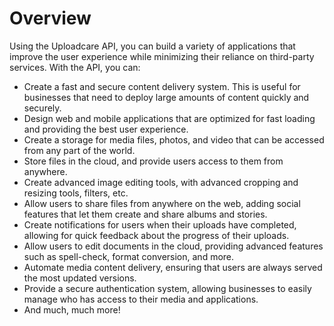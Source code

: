 # Overview

Using the Uploadcare API, you can build a variety of applications that improve
the user experience while minimizing their reliance on third-party services.
With the API, you can:

- Create a fast and secure content delivery system. This is useful for
  businesses that need to deploy large amounts of content quickly and securely.
- Design web and mobile applications that are optimized for fast loading and
  providing the best user experience.
- Create a storage for media files, photos, and video that can be accessed from
  any part of the world.
- Store files in the cloud, and provide users access to them from anywhere.
- Create advanced image editing tools, with advanced cropping and resizing
  tools, filters, etc.
- Allow users to share files from anywhere on the web, adding social features
  that let them create and share albums and stories.
- Create notifications for users when their uploads have completed, allowing
  for quick feedback about the progress of their uploads.
- Allow users to edit documents in the cloud, providing advanced features such
  as spell-check, format conversion, and more.
- Automate media content delivery, ensuring that users are always served the
  most updated versions.
- Provide a secure authentication system, allowing businesses to easily manage
  who has access to their media and applications.
- And much, much more!
